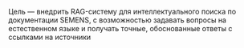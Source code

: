Цель — внедрить RAG-систему для интеллектуального поиска по документации SEMENS, с возможностью задавать вопросы на естественном языке и получать точные, обоснованные ответы с ссылками на источники
